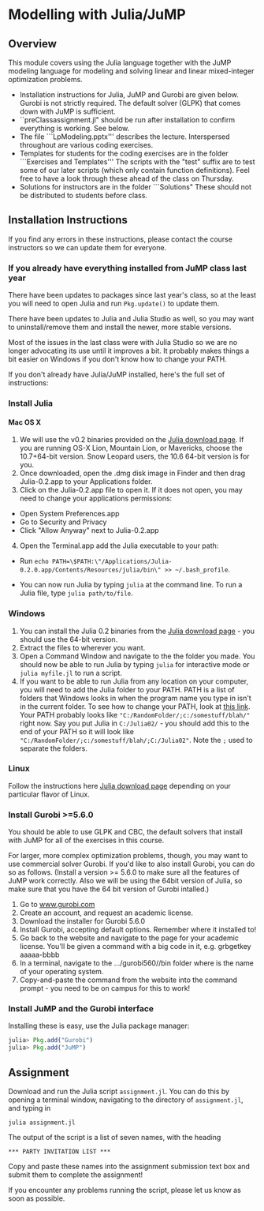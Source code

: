 # Modelling with Julia/JuMP

## Overview
This module covers using the Julia language together with the JuMP modeling language for modeling and solving linear and linear mixed-integer optimization problems.

- Installation instructions for Julia, JuMP and Gurobi are given below.  Gurobi is not strictly required. The default solver (GLPK) that comes down with JuMP is sufficient.
- ``preClassassignment.jl" should be run after installation to confirm everything is working.  See below.
- The file ```LpModeling.pptx''' describes the lecture.  Interspersed throughout are various coding exercises.
- Templates for students for the coding exercises are in the folder ```Exercises and Templates'''  The scripts with the "test" suffix are to test some of our later scripts (which only contain function definitions). Feel free to have a look through these ahead of the class on Thursday. 
- Solutions for instructors are in the folder ```Solutions"  These should not be distributed to students before class.

## Installation Instructions

If you find any errors in these instructions, please contact the course instructors so we can update them for everyone.

### If you already have everything installed from JuMP class last year

There have been updates to packages since last year's class, so at the least you will need to open Julia and run ``Pkg.update()`` to update them.

There have been updates to Julia and Julia Studio as well, so you may want to uninstall/remove them and install the newer, more stable versions.

Most of the issues in the last class were with Julia Studio so we are no longer advocating its use until it improves a bit. It probably makes things a bit easier on Windows if you don't know how to change your PATH.


If you don't already have Julia/JuMP installed, here's the full set of instructions:  

### Install Julia

#### Mac OS X
1.  We will use the v0.2 binaries provided on the [Julia download page](http://julialang.org/downloads/).  If you are running OS-X Lion, Mountain Lion, or Mavericks, choose the 10.7+64-bit version.  Snow Leopard users, the 10.6 64-bit version is for you.
2. Once downloaded, open the .dmg disk image in Finder and then drag Julia-0.2.app to your Applications folder.
3. Click on the Julia-0.2.app file to open it. If it does not open, you may need to change your applications permissions:
 * Open System Preferences.app
 * Go to Security and Privacy
 * Click "Allow Anyway" next to Julia-0.2.app
4. Open the Terminal.app add the Julia executable to your path:
 * Run ``echo PATH=\$PATH:\"/Applications/Julia-0.2.0.app/Contents/Resources/julia/bin\" >> ~/.bash_profile``.

 * You can now run Julia by typing ``julia`` at the command line. To run a Julia file, type ``julia path/to/file``.

### Windows 

1. You can install the Julia 0.2 binaries from the [Julia download page](http://julialang.org/downloads/) - you should use the 64-bit version.
2. Extract the files to wherever you want.
3. Open a Command Window and navigate to the the folder you made. You should now be able to run Julia by typing ``julia`` for interactive mode or ``julia myfile.jl`` to run a script.
4. If you want to be able to run Julia from any location on your computer, you will need to add the Julia folder to your PATH. PATH is a list of folders that Windows looks in when the program name you type in isn't in the current folder. To see how to change your PATH, look at [this link](http://www.computerhope.com/issues/ch000549.htm). Your PATH probably looks like ``"C:/RandomFolder/;c:/somestuff/blah/"`` right now. Say you put Julia in ``C:/Julia02/`` - you should add this to the end of your PATH so it will look like ``"C:/RandomFolder/;c:/somestuff/blah/;C:/Julia02"``. Note the ``;`` used to separate the folders.


### Linux

Follow the instructions here [Julia download page](http://julialang.org/downloads/)  depending on your particular flavor of Linux.  


### Install Gurobi >=5.6.0
You should be able to use GLPK and CBC, the default solvers that install with JuMP for all of the exercises in this course.

For larger, more complex optimization problems, though, you may want to use commercial solver Gurobi.  If you'd like to also install Gurobi, you can do so as follows.  (Install a version >= 5.6.0 to make sure all the features of JuMP work correctly.  Also we will be using the 64bit version of Julia, so make sure that you have the 64 bit version of Gurobi intalled.)  

1. Go to www.gurobi.com
2. Create an account, and request an academic license.
3. Download the installer for Gurobi 5.6.0
4. Install Gurobi, accepting default options. Remember where it installed to!
5. Go back to the website and navigate to the page for your academic license. You'll be given a command with a big code in it, e.g. grbgetkey aaaaa-bbbb
6. In a terminal, navigate to the .../gurobi560/<operating system>/bin folder where <operating system> is the name of your operating system.  
7. Copy-and-paste the command from the website into the command prompt - you need to be on campus for this to work!


### Install JuMP and the Gurobi interface

Installing these is easy, use the Julia package manager: 

```jl
julia> Pkg.add("Gurobi")
julia> Pkg.add("JuMP")
```


## Assignment

Download and run the Julia script ``assignment.jl``. You can do this by opening a terminal window, navigating to the directory of ``assignment.jl``, and typing in
```
julia assignment.jl
```
The output of the script is a list of seven names, with the heading 
```
*** PARTY INVITATION LIST ***
```
Copy and paste these names into the assignment submission text box and submit them to complete the assignment!

If you encounter any problems running the script, please let us know as soon as possible.
